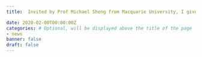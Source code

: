 ```yaml
---
title:  Invited by Prof Michael Sheng from Macquarie University, I give a talk about Robustness of Deep Neural Networks in his group.

date: 2020-02-00T00:00:00Z
categories: # Optional, will be displayed above the title of the page
- news
banner: false
draft: false
---
```

